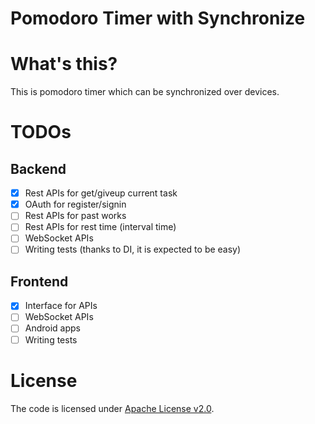 Pomodoro Timer with Synchronize
==============================

# What's this?
This is pomodoro timer which can be synchronized over devices.

# TODOs
## Backend
- [x] Rest APIs for get/giveup current task
- [x] OAuth for register/signin 
- [ ] Rest APIs for past works
- [ ] Rest APIs for rest time (interval time)
- [ ] WebSocket APIs
- [ ] Writing tests (thanks to DI, it is expected to be easy)

## Frontend
- [x] Interface for APIs
- [ ] WebSocket APIs
- [ ] Android apps
- [ ] Writing tests

# License
The code is licensed under [Apache License v2.0](http://www.apache.org/licenses/LICENSE-2.0).
